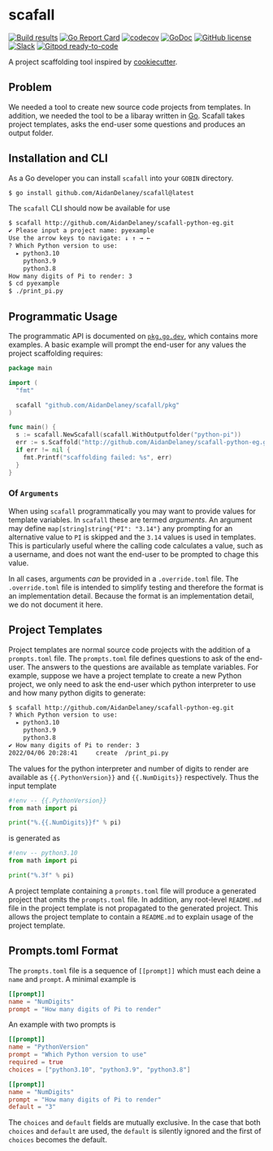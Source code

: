 # scafall

[![Build results](https://github.com/buildpacks/scafall/workflows/build/badge.svg)](https://github.com/buildpacks/scafall/actions)
[![Go Report Card](https://goreportcard.com/badge/github.com/buildpacks/scafall)](https://goreportcard.com/report/github.com/buildpacks/scafall)
[![codecov](https://codecov.io/gh/buildpacks/scafall/branch/main/graph/badge.svg)](https://codecov.io/gh/buildpacks/scafall)
[![GoDoc](https://godoc.org/github.com/buildpacks/scafall?status.svg)](https://godoc.org/github.com/buildpacks/scafall)
[![GitHub license](https://img.shields.io/github/license/buildpacks/scafall)](https://github.com/buildpacks/scafall/blob/main/LICENSE)
[![Slack](https://img.shields.io/badge/slack-join-ff69b4.svg?logo=slack)](https://slack.cncf.io/)
[![Gitpod ready-to-code](https://img.shields.io/badge/Gitpod-ready--to--code-blue?logo=gitpod)](https://gitpod.io/#https://github.com/buildpacks/scafall)


A project scaffolding tool inspired by [cookiecutter](https://github.com/cookiecutter/cookiecutter).

## Problem

We needed a tool to create new source code projects from templates.  In addition, we needed the tool to be a libaray written in [Go](https://go.dev/).  Scafall takes project templates, asks the end-user some questions and produces an output folder.

## Installation and CLI

As a Go developer you can install `scafall` into your `GOBIN` directory.

```bash
$ go install github.com/AidanDelaney/scafall@latest
```

The `scafall` CLI should now be available for use

```bash
$ scafall http://github.com/AidanDelaney/scafall-python-eg.git
✔ Please input a project name: pyexample
Use the arrow keys to navigate: ↓ ↑ → ←
? Which Python version to use:
  ▸ python3.10
    python3.9
    python3.8
How many digits of Pi to render: 3
$ cd pyexample
$ ./print_pi.py
```

## Programmatic Usage

The programmatic API is documented on [`pkg.go.dev`](https://pkg.go.dev/github.com/AidanDelaney/scafall), which contains more examples.  A basic example will prompt the end-user for any values the project scaffolding requires:

```go
package main

import (
  "fmt"

  scafall "github.com/AidanDelaney/scafall/pkg"
)

func main() {
  s := scafall.NewScafall(scafall.WithOutputfolder("python-pi"))
  err := s.Scaffold("http://github.com/AidanDelaney/scafall-python-eg.git")
  if err != nil {
    fmt.Printf("scaffolding failed: %s", err)
  }
}
```

### Of `Arguments`

When using `scafall` programmatically you may want to provide values for template variables.  In `scafall` these are termed _arguments_.  An argument may define `map[string]string{"PI": "3.14"}` any prompting for an alternative value to `PI` is skipped and the `3.14` values is used in templates.  This is particularly useful where the calling code calculates a value, such as a username, and does not want the end-user to be prompted to chage this value.

In all cases, arguments _can_ be provided in a `.override.toml` file.  The `.override.toml` file is intended to simplify testing and therefore the format is an implementation detail.  Because the format is an implementation detail, we do not document it here.

## Project Templates

Project templates are normal source code projects with the addition of a `prompts.toml` file.  The `prompts.toml` file defines questions to ask of the end-user.  The answers to the questions are available as template variables.  For example, suppose we have a project template to create a new Python project, we only need to ask the end-user which python interpreter to use and how many python digits to generate:

```bash
$ scafall http://github.com/AidanDelaney/scafall-python-eg.git
? Which Python version to use:
  ▸ python3.10
    python3.9
    python3.8
✔ How many digits of Pi to render: 3
2022/04/06 20:28:41     create  /print_pi.py
```

The values for the python interpreter and number of digits to render are available as `{{.PythonVersion}}` and `{{.NumDigits}}` respectively.  Thus the input template

```python
#!env -- {{.PythonVersion}}
from math import pi

print("%.{{.NumDigits}}f" % pi)
```

is generated as

```python
#!env -- python3.10
from math import pi

print("%.3f" % pi)
```

A project template containing a `prompts.toml` file will produce a generated project that omits the `prompts.toml` file.  In addition, any root-level `README.md` file in the project template is not propagated to the generated project.  This allows the project template to contain a `README.md` to explain usage of the project template.

## Prompts.toml Format

The `prompts.toml` file is a sequence of `[[prompt]]` which must each deine a `name` and `prompt`.  A minimal example is

```toml
[[prompt]]
name = "NumDigits"
prompt = "How many digits of Pi to render"
```

An example with two prompts is

```toml
[[prompt]]
name = "PythonVersion"
prompt = "Which Python version to use"
required = true
choices = ["python3.10", "python3.9", "python3.8"]

[[prompt]]
name = "NumDigits"
prompt = "How many digits of Pi to render"
default = "3"
```

The `choices` and `default` fields are mutually exclusive.  In the case that both `choices` and `default` are used, the `default` is silently ignored and the first of `choices` becomes the default.
